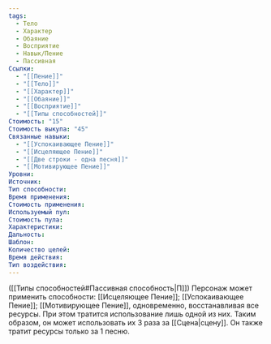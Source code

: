```yaml
---
tags:
  - Тело
  - Характер
  - Обаяние
  - Восприятие
  - Навык/Пение
  - Пассивная
Ссылки:
  - "[[Пение]]"
  - "[[Тело]]"
  - "[[Характер]]"
  - "[[Обаяние]]"
  - "[[Восприятие]]"
  - "[[Типы способностей]]"
Стоимость: "15"
Стоимость выкупа: "45"
Связанные навыки:
  - "[[Успокаивающее Пение]]"
  - "[[Исцеляющее Пение]]"
  - "[[Две строки - одна песня]]"
  - "[[Мотивирующее Пение]]"
Уровни:
Источник:
Тип способности:
Время применения:
Стоимость применения:
Используемый пул:
Стоимость пула:
Характеристики:
Дальность:
Шаблон:
Количество целей:
Время действия:
Тип воздействия:
---
```

([[Типы способностей#Пассивная способность|П]]) Персонаж может применить способности: [[Исцеляющее Пение]]; [[Успокаивающее Пение]]; [[Мотивирующее Пение]], одновременно, восстанавливая все ресурсы. При этом тратится использование лишь одной из них. Таким образом, он может использовать их 3 раза за [[Сцена|сцену]]. Он также тратит ресурсы только за 1 песню.
